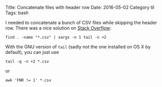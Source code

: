 Title: Concatenate files with header row
Date: 2016-05-02
Category til
Tags: bash

I needed to concatenate a bunch of CSV files while skipping the header row. There was a nice solution on [Stack Overflow](http://stackoverflow.com/questions/10103619/unix-merge-many-files-while-deleting-first-line-of-all-files):

```
find . -name "*.csv" | xargs -n 1 tail -n +2
```

With the GNU version of `tail` (sadly not the one installed on OS X by default), you can just use

```
tail -q -n +2 *.csv
```

or

```
awk 'FNR != 1' *.csv
```